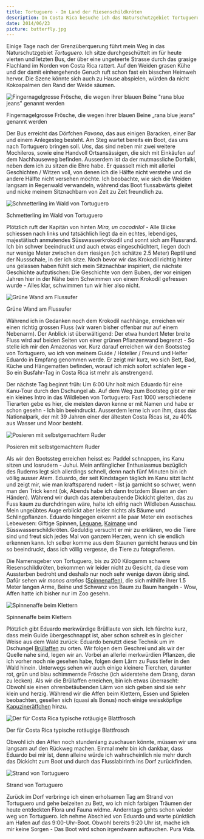 ```yaml
---
title: Tortuguero - Im Land der Riesenschildkröten
description: In Costa Rica besuche ich das Naturschutzgebiet Tortuguero mit seiner reichen Flora und Fauna
date: 2014/06/23
picture: butterfly.jpg
---
```


Einige Tage nach der Grenzüberquerung führt mein Weg in das Naturschutzgebiet *Tortuguero*. Ich sitze durchgeschüttelt
im für heute vierten und letzten Bus, der über eine ungeteerte Strasse durch das grasige Flachland im Norden von Costa Rica
rattert. Auf den Weiden grasen Kühe und der damit einhergehende Geruch ruft schon fast ein bisschen Heimweh hervor. Die
Szene könnte sich auch zu Hause abspielen, würden da nicht Kokospalmen den Rand der Weide säumen.

![Fingernagelgrosse Frösche, die wegen ihrer blauen Beine "rana blue jeans" genannt werden](pics/frog_red.jpg)
<figcaption>Fingernagelgrosse Frösche, die wegen ihrer blauen Beine „rana blue jeans“ genannt werden</figcaption>

Der Bus erreicht das Dörfchen *Pavona*, das aus einigen Baracken, einer Bar und einem Anlegesteg besteht. Am Steg
wartet bereits ein Boot, das uns nach Tortuguero bringen soll. *Uns*, das sind neben mir zwei weitere Mochileros,
sowie eine Handvoll Ortsansässigen, die sich mit Einkäufen auf dem Nachhauseweg befinden. Ausserdem ist da der
mutmassliche Dorfalki, neben dem ich zu sitzen die Ehre habe. Er quasselt mich mit allerlei Geschichten / Witzen voll,
von denen ich die Hälfte nicht verstehe und die andere Hälfte nicht versehen möchte. Ich beobachte, wie sich die Weiden
langsam in Regenwald verwandeln, während das Boot flussabwärts gleitet und nicke meinem Sitznachbarn von Zeit zu Zeit
freundlich zu.

![Schmetterling im Wald von Tortuguero](pics/butterfly.jpg)
<figcaption>Schmetterling im Wald von Tortuguero</figcaption>

Plötzlich ruft der Kapitän von hinten *Mira, un cocodrilo!* - Alle Blicke schiessen nach links und tatsächlich liegt
da ein echtes, lebendiges, majestätisch anmutendes Süsswasserkrokodil und sonnt sich am Flussrand. Ich bin schwer
beeindruckt und auch etwas eingeschüchtert, liegen doch nur wenige Meter zwischen dem riesigen (ich schätze 2.5 Meter)
Reptil und der Nussschale, in der ich sitze. Noch bevor wir das Krokodil richtig hinter uns gelassen haben fühlt sich
mein Sitznachbar inspiriert, die nächste Geschichte aufzutischen: Die Geschichte von dem Buben, der vor einigen Jahren
hier in der Nähe beim Schwimmen von einem Krokodil gefressen wurde - Alles klar, schwimmen tun wir hier also nicht.

![Grüne Wand am Flussufer](pics/djungle.jpg)
<figcaption>Grüne Wand am Flussufer</figcaption>

Während ich in Gedanken noch dem Krokodil nachhänge, erreichen wir einen richtig grossen Fluss (wir waren bisher offenbar
nur auf einem Nebenarm). Der Anblick ist überwältigend: Der etwa hundert Meter breite Fluss wird auf beiden Seiten
von einer grünen Pflanzenwand begrenzt - So stelle ich mir den Amazonas vor. Kurz darauf erreichen wir den Bootssteg
von Tortuguero, wo ich von meinem Guide / Hotelier / Freund und Helfer Eduardo in Empfang genommen werde. Er zeigt mir
kurz, wo sich Bett, Bad, Küche und Hängematten befinden, worauf ich mich sofort schlafen lege - So ein Busfahr-Tag in
Costa Rica ist mehr als anstrengend.

Der nächste Tag beginnt früh: Um 6:00 Uhr holt mich Eduardo für eine Kanu-Tour durch den Dschungel ab. Auf dem Weg zum
Bootsteg gibt er mir ein kleines Intro in das Wildleben von Tortuguero: Fast 1000 verschiedene Tierarten gebe es hier,
die meisten davon kenne er mit Namen und habe er schon gesehn - Ich bin beeindruckt. Ausserdem lerne ich von ihm, dass
das Nationalpark, der mit 39 Jahren einer der ältesten Costa Ricas ist, zu 40% aus Wasser und Moor besteht.

![Posieren mit selbstgemachtem Ruder](pics/boat.jpg)
<figcaption>Posieren mit selbstgemachtem Ruder</figcaption>

Als wir den Bootssteg erreichen heisst es: Paddel schnappen, ins Kanu sitzen und losrudern - Juhui. Mein anfänglicher
Enthusiasmus bezüglich des Ruderns legt sich allerdings schnell, denn nach fünf Minuten bin ich völlig ausser Atem.
Eduardo, der seit Kindstagen täglich im Kanu sitzt lacht und zeigt mir, wie man kraftsparend rudert - Ist ja garnicht so
schwer, wenn man den Trick kennt (ok, Abends habe ich dann trotzdem Blasen an den Händen). Während wir durch das atemberaubende
Dickicht gleiten, das zu Fuss kaum zu durchdringen wäre, halte ich eifrig nach Wildleben Ausschau. Mein ungeübtes Auge
erblickt aber leider nichts als Bäume und Schlingpflanzen. Eduardo hingegen erkennt alle paar Meter ein exotisches
Lebewesen: Giftige Spinnen, [Leguane](http://de.wikipedia.org/wiki/Leguan), [Kaimane](http://de.wikipedia.org/wiki/Kaimane)
und Süsswasserschildkröten. Geduldig versucht er mir zu erklären, wo die Tiere sind und freut sich jedes Mal von ganzem
Herzen, wenn ich sie endlich erkennen kann. Ich selber komme aus dem Staunen garnicht heraus und bin so beeindruckt,
dass ich völlig vergesse, die Tiere zu fotografieren.

Die Namensgeber von Tortuguero, bis zu 200 Kilogamm schwere Riesenschildkröten, bekommen wir leider nicht zu Gesicht,
da diese vom Aussterben bedroht und deshalb nur noch sehr wenige davon übrig sind. Dafür sehen wir *monos arañas*
([Spinnenaffen](http://de.wikipedia.org/wiki/Spinnenaffe)), die sich mithilfe ihrer 1.5 Meter langen Arme, Beine und
Schwanz von Baum zu Baum hangeln - Wow, Affen hatte ich bisher nur im Zoo gesehn.

![Spinnenaffe beim Klettern](pics/spidermonkey.jpg)
<figcaption>Spinnenaffe beim Klettern</figcaption>

Plötzlich gibt Eduardo merkwürdige Brülllaute von sich. Ich fürchte kurz, dass mein Guide übergeschnappt ist, aber schon
schreit es in gleicher Weise aus dem Wald zurück: Eduardo benutzt diese Technik um im Dschungel
[Brüllaffen](http://de.wikipedia.org/wiki/Br%C3%BCllaffen) zu orten. Wir folgen dem Geschrei und als wir der Quelle
nahe sind, legen wir an. Vorbei an allerlei merkwürdien Pflanzen, die ich vorher noch nie gesehen habe, folgen dem Lärm zu
Fuss tiefer in den Wald hinein. Unterwegs sehen wir auch einige kleinere Tierchen, darunter rot, grün und blau schimmernde
Frösche (ich widerstehe dem Drang, daran zu lecken). Als wir die Brüllaffen erreichen, bin ich etwas überrascht:
Obwohl sie einen ohrenbetäubenden Lärm von sich geben sind sie sehr klein und herzig. Während wir die Affen beim
Klettern, Essen und Spielen beobachten, gesellen sich (quasi als Bonus) noch einige weissköpfige
[Kapuzineräffchen](http://de.wikipedia.org/wiki/Kapuzineraffen) hinzu.

![Der für Costa Rica typische rotäugige Blattfrosch](pics/frog_green.jpg)
<figcaption>Der für Costa Rica typische rotäugige Blattfrosch</figcaption>

Obwohl ich den Affen noch stundenlang zuschauen könnte, müssen wir uns langsam auf den Rückweg machen. Einmal mehr bin
ich dankbar, dass Eduardo bei mir ist, denn alleine würde ich wahrscheinlich nie mehr durch das Dickicht zum Boot und
durch das Flusslabirinth ins Dorf zurückfinden.

![Strand von Tortuguero](pics/beach.jpg)
<figcaption>Strand von Tortuguero</figcaption>

Zurück im Dorf verbringe ich einen erholsamen Tag am Strand von Tortuguero und gehe beizeiten zu Bett, wo ich mich
farbigen Träumen der heute entdeckten Flora und Fauna widme. Anderntags gehts schon wieder weg von Tortuguero. Ich nehme
Abschied von Eduardo und warte pünktlich am Hafen auf das 9:00-Uhr-Boot. Obwohl bereits 9:20 Uhr ist, mache ich mir
keine Sorgen - Das Boot wird schon irgendwann auftauchen. Pura Vida.